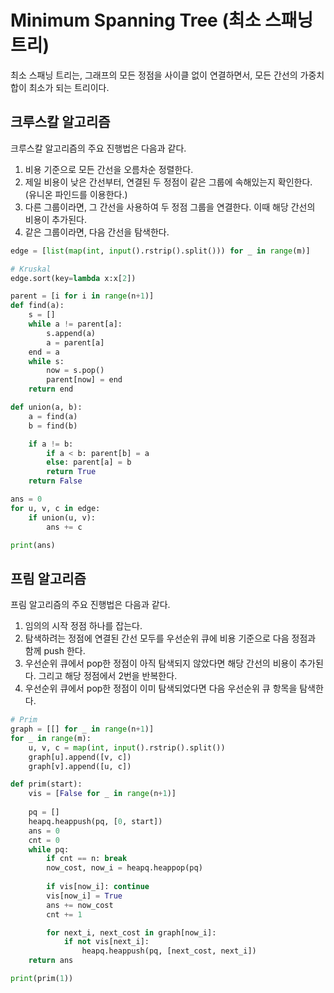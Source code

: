 # Minimum Spanning Tree (최소 스패닝 트리)
최소 스패닝 트리는, 그래프의 모든 정점을 사이클 없이 연결하면서, 모든 간선의 가중치 합이 최소가 되는 트리이다.

## 크루스칼 알고리즘
크루스칼 알고리즘의 주요 진행법은 다음과 같다.
1. 비용 기준으로 모든 간선을 오름차순 정렬한다. 
2. 제일 비용이 낮은 간선부터, 연결된 두 정점이 같은 그룹에 속해있는지 확인한다. (유니온 파인드를 이용한다.)
3. 다른 그룹이라면, 그 간선을 사용하여 두 정점 그룹을 연결한다. 이때 해당 간선의 비용이 추가된다.
4. 같은 그룹이라면, 다음 간선을 탐색한다.

```py
edge = [list(map(int, input().rstrip().split())) for _ in range(m)]

# Kruskal
edge.sort(key=lambda x:x[2])

parent = [i for i in range(n+1)]
def find(a):
    s = []
    while a != parent[a]:
        s.append(a)
        a = parent[a]
    end = a
    while s:
        now = s.pop()
        parent[now] = end
    return end

def union(a, b):
    a = find(a)
    b = find(b)

    if a != b:
        if a < b: parent[b] = a
        else: parent[a] = b
        return True
    return False

ans = 0
for u, v, c in edge:
    if union(u, v):
        ans += c

print(ans)
```

## 프림 알고리즘
프림 알고리즘의 주요 진행법은 다음과 같다.
1. 임의의 시작 정점 하나를 잡는다.
2. 탐색하려는 정점에 연결된 간선 모두를 우선순위 큐에 비용 기준으로 다음 정점과 함께 push 한다.
3. 우선순위 큐에서 pop한 정점이 아직 탐색되지 않았다면 해당 간선의 비용이 추가된다. 그리고 해당 정점에서 2번을 반복한다.
4. 우선순위 큐에서 pop한 정점이 이미 탐색되었다면 다음 우선순위 큐 항목을 탐색한다.

```py
# Prim
graph = [[] for _ in range(n+1)]
for _ in range(m):
    u, v, c = map(int, input().rstrip().split())
    graph[u].append([v, c])
    graph[v].append([u, c])

def prim(start):
    vis = [False for _ in range(n+1)]
    
    pq = []
    heapq.heappush(pq, [0, start])
    ans = 0
    cnt = 0
    while pq:
        if cnt == n: break
        now_cost, now_i = heapq.heappop(pq)
        
        if vis[now_i]: continue
        vis[now_i] = True
        ans += now_cost
        cnt += 1

        for next_i, next_cost in graph[now_i]:
            if not vis[next_i]:
                heapq.heappush(pq, [next_cost, next_i])
    return ans

print(prim(1))
```
